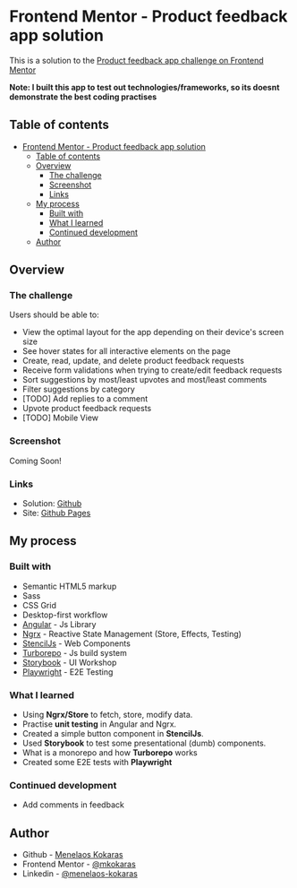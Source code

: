 # Frontend Mentor - Product feedback app solution

This is a solution to the [Product feedback app challenge on Frontend Mentor](https://www.frontendmentor.io/challenges/product-feedback-app-wbvUYqjR6)

**Note: I built this app to test out technologies/frameworks, so its doesnt demonstrate the best coding practises**

## Table of contents

- [Frontend Mentor - Product feedback app solution](#frontend-mentor---product-feedback-app-solution)
  - [Table of contents](#table-of-contents)
  - [Overview](#overview)
    - [The challenge](#the-challenge)
    - [Screenshot](#screenshot)
    - [Links](#links)
  - [My process](#my-process)
    - [Built with](#built-with)
    - [What I learned](#what-i-learned)
    - [Continued development](#continued-development)
  - [Author](#author)

## Overview

### The challenge

Users should be able to:

- View the optimal layout for the app depending on their device's screen size
- See hover states for all interactive elements on the page
- Create, read, update, and delete product feedback requests
- Receive form validations when trying to create/edit feedback requests
- Sort suggestions by most/least upvotes and most/least comments
- Filter suggestions by category
- [TODO] Add replies to a comment
- Upvote product feedback requests
- [TODO] Mobile View

### Screenshot

Coming Soon!

### Links

- Solution: [Github](https://github.com/mkokaras/product-feedback-app)
- Site: [Github Pages](https://mkokaras.github.io/product-feedback-app)

## My process

### Built with

- Semantic HTML5 markup
- Sass
- CSS Grid
- Desktop-first workflow
- [Angular](https://https://angular.io/) - Js Library
- [Ngrx](https://ngrx.io/) - Reactive State Management (Store, Effects, Testing)
- [StencilJs](https://stenciljs.com/) - Web Components
- [Turborepo](https://turbo.build/) - Js build system
- [Storybook](https://storybook.js.org/) - UI Workshop
- [Playwright](https://playwright.dev/) - E2E Testing

### What I learned

- Using **Ngrx/Store** to fetch, store, modify data.
- Practise **unit testing** in Angular and Ngrx.
- Created a simple button component in **StencilJs**.
- Used **Storybook** to test some presentational (dumb) components.
- What is a monorepo and how **Turborepo** works
- Created some E2E tests with **Playwright**

### Continued development

- Add comments in feedback

## Author

- Github - [Menelaos Kokaras](https://github.com/mkokaras)
- Frontend Mentor - [@mkokaras](https://www.frontendmentor.io/profile/mkokaras)
- Linkedin - [@menelaos-kokaras](www.linkedin.com/in/menelaos-kokaras-9a6618235)
